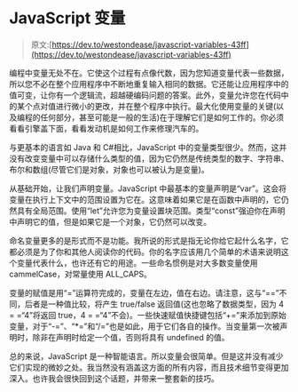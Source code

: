 # JavaScript 变量

> 原文:[https://dev.to/westondease/javascript-variables-43ff](https://dev.to/westondease/javascript-variables-43ff)

编程中变量无处不在。它使这个过程有点像代数，因为您知道变量代表一些数据，所以您不必在整个应用程序中不断地重复输入相同的数据。它还能让应用程序中的值可变，让你有一个逻辑流，超越硬编码问题的答案。此外，变量允许您在代码中的某个点对值进行微小的更改，并在整个程序中执行。最大化使用变量的关键(以及编程的任何部分，甚至可能是一般的生活)在于理解它们是如何工作的。你必须看看引擎盖下面，看看发动机是如何工作来修理汽车的。

与更基本的语言如 Java 和 C#相比，JavaScript 中的变量类型很少。然而，这并没有改变变量中可以存储什么类型的值，因为它仍然是传统类型的数字、字符串、布尔和数组(尽管它们是对象，对象也可以被认为是变量)。

从基础开始，让我们声明变量。JavaScript 中最基本的变量声明是“var”。这会将变量在执行上下文中的范围设置为它在。这意味着如果它是在函数中声明的，它仍然具有全局范围。使用“let”允许您为变量设置块范围。类型“const”强迫你在声明中声明它的值，但是如果它是一个对象，它仍然可以改变。

命名变量更多的是形式而不是功能。我所说的形式是指无论你给它起什么名字，它都必须是为了你和其他人阅读你的代码。你的名字应该用几个简单的术语来说明这个变量代表什么，也许还有它的用途。一些命名惯例是对大多数变量使用 cammelCase，对常量使用 ALL_CAPS。

变量的赋值是用“=”运算符完成的，变量在左边，值在右边。请注意，这与“==”不同，后者是一种值比较，将产生 true/false 返回值(这也忽略了数据类型，因为 4 = =“4”将返回 true，4 = =“4”不会)。一些快速赋值快捷键包括“+=”来添加到原始变量，对于“-=”、“*=”和“/=”也是如此，用于它们各自的操作。当变量第一次被声明时，除非在声明时给定一个值，否则将具有 undefined 的值。

总的来说，JavaScript 是一种智能语言。所以变量会很简单。但是这并没有减少它们实现的微妙之处。我当然没有涵盖这方面的所有内容，而且技术细节变得更加深入。也许我会很快回到这个话题，并带来一整套新的技巧。